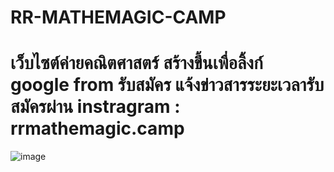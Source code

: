 # RR-MATHEMAGIC-CAMP
# เว็บไซต์ค่ายคณิตศาสตร์ สร้างขึ้นเพื่อลิ้งก์ google from รับสมัคร แจ้งข่าวสารระยะเวลารับสมัครผ่าน instragram  : rrmathemagic.camp
![image](https://i.ibb.co/X7CWyGD/rr.png)
